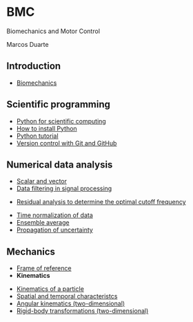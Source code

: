 BMC
===

Biomechanics and Motor Control

Marcos Duarte

Introduction
------------
- [Biomechanics](http://nbviewer.ipython.org/urls/raw.github.com/duartexyz/BMC/master/Introduction%20to%20Biomechanics.ipynb)

Scientific programming
----------------------
- [Python for scientific computing](http://nbviewer.ipython.org/urls/raw.github.com/duartexyz/BMC/master/Python%20for%20scientific%20computing.ipynb)
- [How to install Python](http://nbviewer.ipython.org/urls/raw.github.com/duartexyz/BMC/master/How%20to%20install%20Python.ipynb)
- [Python tutorial](http://nbviewer.ipython.org/urls/raw.github.com/duartexyz/BMC/master/Python%20tutorial.ipynb)
- [Version control with Git and GitHub](http://nbviewer.ipython.org/urls/raw.github.com/duartexyz/BMC/master/Version%20Control%20with%20Git%20and%20GitHub.ipynb)

Numerical data analysis
-----------------------
- [Scalar and vector](http://nbviewer.ipython.org/urls/raw.github.com/duartexyz/BMC/master/Scalar%20and%20vector.ipynb)
- [Data filtering in signal processing](http://nbviewer.ipython.org/urls/raw.github.com/duartexyz/BMC/master/DataFiltering.ipynb)
 + [Residual analysis to determine the optimal cutoff frequency](http://nbviewer.ipython.org/urls/raw.github.com/duartexyz/BMC/master/ResidualAnalysis.ipynb)
- [Time normalization of data](http://nbviewer.ipython.org/urls/raw.github.com/duartexyz/BMC/master/Time%20normalization.ipynb) 
- [Ensemble average](http://nbviewer.ipython.org/urls/raw.github.com/duartexyz/BMC/master/Ensemble%20average.ipynb)
- [Propagation of uncertainty](http://nbviewer.ipython.org/urls/raw.github.com/duartexyz/BMC/master/Propagation%20of%20uncertainty.ipynb)

Mechanics
---------
- [Frame of reference](http://nbviewer.ipython.org/urls/raw.github.com/duartexyz/BMC/master/Frame%20of%20reference.ipynb)   
- **Kinematics**
 + [Kinematics of a particle](http://nbviewer.ipython.org/urls/raw.github.com/duartexyz/BMC/master/Kinematics%20of%20a%20Particle.ipynb)   
 + [Spatial and temporal characteristcs](http://nbviewer.ipython.org/urls/raw.github.com/duartexyz/BMC/master/Spatial%20and%20temporal%20characteristcs.ipynb)
 + [Angular kinematics (two-dimensional)](http://nbviewer.ipython.org/urls/raw.github.com/duartexyz/BMC/master/AngularKinematics2D.ipynb)  
 + [Rigid-body transformations (two-dimensional)](http://nbviewer.ipython.org/urls/raw.github.com/duartexyz/BMC/master/Transformation2D.ipynb)
